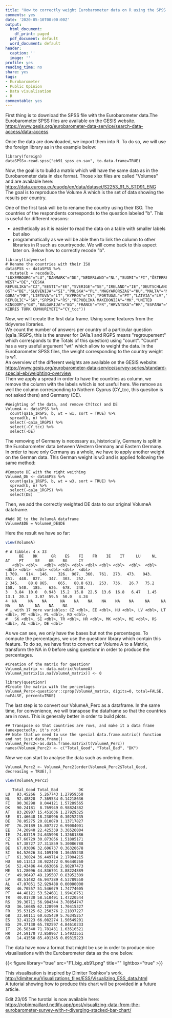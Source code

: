 ```yaml
---
title: "How to correctly weight Eurobarometer data on R using the SPSS file?"
comments: yes
date: '2020-05-10T00:00:00Z'
output:
  html_document:
    df_print: paged
  pdf_document: default
  word_document: default
header:
  caption: ''
  image: ''
profile: yes
reading_time: no
share: yes
tags:
- Eurobarometer
- Public Opinion
- Data visualisation
- R
commentable: yes
---
```



First thing is to download the SPSS file with the Eurobarometer data.The Eurobarometer SPSS files are available on the GESIS website. 
https://www.gesis.org/eurobarometer-data-service/search-data-access/data-access

Once the data are downloaded, we import them into R. To do so, we will use the foreign library as in the example below:
```{r eval = FALSE} 
library(foreign)
dataSPSS<-read.spss("eb91_spss_en.sav", to.data.frame=TRUE)
```

Now, the goal is to build a matrix which will have the same data as in the Eurobarometer data in xlsx format. 
Those xlsx files are called "Volumes" and are available here:   
https://data.europa.eu/euodp/en/data/dataset/S2253_91_5_STD91_ENG   
The goal is to reproduce the Volume A which is the set of data showing the results per country. 

One of the first task will be to rename the country using their ISO. The countries of the respondents corresponds to the question labeled "b". 
This is useful for different reasons: 
- aesthetically as it is easier to read the data on a table with smaller labels but also
- programmatically as we will be able then to link the column to other libraries in R such as countrycode. We will come back to this aspect later on. 
Below how to correctly recode "b". 

```{r eval = FALSE} 
library(tidyverse)
# Rename the countries with their ISO
dataSPSS <- dataSPSS %>% 
  mutate(b = recode(b, "LUXEMBOURG"="LU","DANMARK"="DK","NEDERLAND"="NL","SUOMI"="FI","ÖSTERREICH"="AT","DEUTSCHLAND WEST"="DE","CESKA REPUBLIKA"="CZ","EESTI"="EE","SVERIGE"="SE","IRELAND"="IE","DEUTSCHLAND OST"="DE","SLOVENIJA"="SI","POLSKA"="PL","MAGYARORSZAG"="HU","MALTA"="MT","BELGIQUE"="BE","TURKIYE"="TR","CRNA GORA"="ME","LIETUVA"="LT","KYPROS"="CY","PORTUGAL"="PT","LATVIA"="LV","SHQIPERIA"="AL","ROMANIA"="RO","SLOVENSKA REPUBLIC"="SK","SRPSKI"="RS","REPUBLIKA MAKEDONIJA"="MK","UNITED KINGDOM"="GB","BALGARIJA"="BG","FRANCE"="FR","HRVATSKA"="HR","ESPANA"="ES","ITALIA"="IT","ELLADA"="GR","KUZEY KIBRIS TÜRK CUMHURIYETI"="CY_tcc")) 
```

Now, we will create the first data frame. Using some features from the tidyverse libraries.    
We count the number of answers per country of a particular question (qa1a_1RGPS, this is the answer for QA1a.1 and RGPS means "regroupement" which corresponds to the Totals of this question) using "count". "Count" has a very useful argument "wt" which allow to weight the data. In the Eurobarometer SPSS files, the weight corresponding to the country weight is w1.    
An overview of the different weights are available on the GESIS website:    
https://www.gesis.org/eurobarometer-data-service/survey-series/standard-special-eb/weighting-overview       
Then we apply a spread in order to have the countries as column, we remove the column with the labels which is not useful here. We remove as well the column corresponding to Nothern Cyprus (CY_tcc, this quesiton is not asked there) and Germany (DE). 

```{r eval = FALSE} 
#Weighting of the data, and remove CY(tcc) and DE
VolumeA <- dataSPSS %>% 
  count(qa1a_1RGPS, b, wt = w1, sort = TRUE) %>% 
  spread(b, n) %>% 
  select(-qa1a_1RGPS) %>% 
  select(-CY_tcc) %>% 
  select(-DE)
```

The removing of Germany is necessary as, historically, Germany is split in the Eurobarometer data between Western Germany and Eastern Germany. In order to have only Germany as a whole, we have to apply another weight on the German data. This German weight is w3 and is applied following the same method:

```{r eval = FALSE} 
#Compute DE with the right weithing
VolumeA_DE <- dataSPSS %>% 
  count(qa1a_1RGPS, b, wt = w3, sort = TRUE) %>% 
  spread(b, n) %>% 
  select(-qa1a_1RGPS) %>% 
  select(DE)
```

Then, we add the correctly weighted DE data to our original VolumeA dataframe. 

```{r eval = FALSE} 
#Add DE to the VolumeA dataframe
VolumeA$DE = VolumeA_DE$DE
```

Here the result we have so far: 

```r 
view(VolumeA)
```
```
# A tibble: 4 x 33
      BE    DK      GR    ES    FI    FR    IE    IT     LU     NL    AT    PT     SE    GB    BG     CY
   <dbl> <dbl>   <dbl> <dbl> <dbl> <dbl> <dbl> <dbl>  <dbl>  <dbl> <dbl> <dbl>  <dbl> <dbl> <dbl>  <dbl>
1 709.   914.  146.    326.  907.  360.  761.  273.  473.   943.   851.  448.  827.   347.  303.  252.  
2 345.    88.8 865.    665.   80.8 631.  253.  736.   26.7   75.2  158.  540.  185.   626.  678.  248.  
3   3.84  10.0   0.943  15.2  15.8  22.5  13.6  16.8   6.47   1.45  13.1  20.1   3.07  59.5  50.0   4.24
4  NA     NA    NA      NA    NA    NA    NA    NA    NA     NA     NA    NA    NA     NA    NA    NA   
# … with 17 more variables: CZ <dbl>, EE <dbl>, HU <dbl>, LV <dbl>, LT <dbl>, MT <dbl>, PL <dbl>, RO <dbl>,
#   SK <dbl>, SI <dbl>, TR <dbl>, HR <dbl>, MK <dbl>, ME <dbl>, RS <dbl>, AL <dbl>, DE <dbl>
```

As we can see, we only have the bases but not the percentages. To compute the percentages, we use the questionr library which contain this feature. To do so, we have first to convert our Volume A to a Matrix, transform the NA in 0 before using questionr in order to produce the percentages. 

```{r eval = FALSE} 
#Creation of the matrix for questionr 
VolumeA_matrix <- data.matrix(VolumeA)
VolumeA_matrix[is.na(VolumeA_matrix)] <- 0

library(questionr)
#Create the matrix with the percentages
VolumeA_Perc<-questionr::cprop(VolumeA_matrix, digits=0, total=FALSE, n=FALSE, percent=TRUE)
```

The last step is to convert our VolumeA_Perc as a dataframe. In the same time, for convenience, we will transpose the dataframe so that the countries are in rows. This is generally better in order to build plots. 

```{r eval = FALSE} 
## Transpose so that countries are rows, and make it a data frame (unexpectedly, it's not)
## Note that we need to use the special data.frame.matrix() function and not just data.frame()
VolumeA_Perc2<-as.data.frame.matrix(t(VolumeA_Perc)) 
names(VolumeA_Perc2) <- c("Total_Good", "Total_Bad", "DK")
```

Now we can start to analyse the data such as ordering them. 

```{r eval = FALSE} 
VolumeA_Perc2 <- VolumeA_Perc2[order(VolumeA_Perc2$Total_Good, decreasing = TRUE),]
```


```r 
view(VolumeA_Perc2)
```
```
   Total_Good Total_Bad         DK
LU   93.45266  5.267743 1.27959358
NL   92.48828  7.369534 0.14218636
FI   90.38298  8.044121 1.57289565
DK   90.24181  8.769949 0.98824382
AT   83.26907 15.451636 1.27929325
SE   81.46648 18.230996 0.30252235
DE   78.05275 20.810070 1.13717827
MT   76.20189 16.807272 6.99084001
EE   74.20940 22.425339 3.36526004
IE   74.03719 24.635998 1.32681386
CZ   67.60729 30.873856 1.51885171
PL   67.38727 27.311859 5.30086788
BE   67.03006 32.606737 0.36320678
SI   64.52626 34.109190 1.36455238
LT   61.38024 36.449714 2.17004215
HU   60.11313 38.922472 0.96440260
SK   52.43486 44.663066 2.90207473
ME   51.28096 44.836791 3.88224889
CY   49.96497 49.195507 0.83952309
LV   48.51482 46.947289 4.53789550
AL   47.07051 52.929488 0.00000000
MK   46.70557 51.546679 1.74774605
PT   44.48121 53.524681 1.99410751
TR   40.01730 58.510491 1.47220544
RS   39.30711 56.984344 3.70854747
RO   36.16685 62.128999 1.70415327
FR   35.53125 62.250376 2.21837227
GB   33.60111 60.635439 5.76345257
ES   32.41223 66.082274 1.50549201
BG   29.37130 65.782597 4.84610233
IT   26.58340 71.781431 1.63516521
HR   24.59170 73.858967 1.54933551
GR   14.41550 85.491345 0.09315223
```

The data have now a format that might be use in order to produce nice visualisations with the Eurobarometer data as the one below.

{{< figure library="true" src="F1_big_eb91.png" title="" lightbox="true" >}}

This visualisation is inspired by Dimiter Toshkov's work.     
http://dimiter.eu/Visualizations_files/ESS/Visualizing_ESS_data.html     
A tutorial showing how to produce this chart will be provided in a future article. 

Edit 23/05
The turotial is now available here:   
https://robinmaillard.netlify.app/post/visualizing-data-from-the-eurobarometer-survey-with-r-diverging-stacked-bar-chart/

